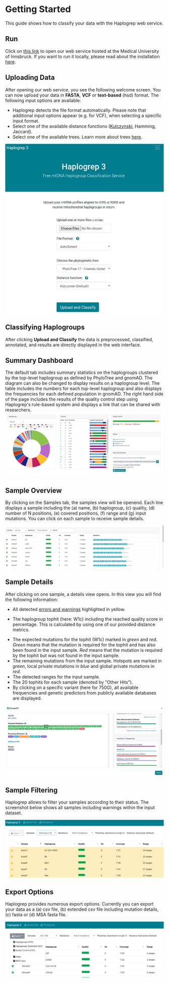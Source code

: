 # Getting Started

This guide shows how to classify your data with the Haplogrep web service.

## Run
Click on [this link](https://haplogrep.i-med.ac.at) to open our web service hosted at the Medical University of Innsbruck. If you want to run it locally, please read about the installation [here](../installation).

## Uploading Data
After opening our web service, you see the following welcome screen. You can now upload your data in **FASTA**, **VCF** or **text-based** (hsd) format. The following input options are available:

* Haplogrep detects the file format automatically. Please note that additional input options appear (e.g. for VCF), when selecting a specific input format.
* Select one of the available distance functions ([Kulczynski](../kulczynski), Hamming, Jaccard).
* Select one of the available trees. Learn more about trees [here](../trees).  

![](images/interface/welcome_screen.png)

## Classifying Haplogroups
After clicking **Upload and Classify** the data is preprocessed, classified, annotated, and results are directly displayed in the web interface.

## Summary Dashboard
The default tab includes summary statistics on the haplogroups clustered by the top-level haplogroup as defined by PhyloTree and gnomAD. The diagram can also be changed to display results on a haplogroup level. The table includes the numbers for each top-level haplogroup and also displays the frequencies for each defined population in gnomAD. The right hand side of the page includes the results of the quality control step using Haplogrep's rule-based system and displays a link that can be shared with researchers.  
![](images/interface/data_classified_dashboard.png)

## Sample Overview
By clicking on the Samples tab, the samples view will be openend. Each line displays a sample including the (a) name, (b) haplogroup, (c) quality, (d) number of N positions, (e) covered positions, (f) range and (g) input mutations. You can click on each sample to receive sample details.

![](images/interface/data_classified.png)

## Sample Details
After clicking on one sample, a details view opens. In this view you will find the following information:

* All detected [errors and warnings](../errors-warnings) highlighted in yellow.
+ The haplogroup tophit (here: W1c) including the reached quality score in percentage. This is calculated by using one of our provided distance metrics.  
* The expected mutations for the tophit (W1c) marked in *green* and *red*. *Green* means that the mutation is required for the tophit and has also been found in the input sample. *Red* means that the mutation is required by the tophit but was not found in the input sample.
* The remaining mutations from the input sample. Hotspots are marked in *green*, local private mutations in *blue* and global private mutations in *red*.
* The detected ranges for the input sample.
* The 20 tophits for each sample (denoted by "Other Hits").
* By clicking on a specific variant (here for 750G), all available frequencies and genetic predictors from publicly available databases are displayed.

![](images/interface/sample_details.png)

## Sample Filtering
Haplogrep allows to filter your samples according to their status. The screenshot below shows all samples including warnings within the input dataset.  

![](images/interface/data_filtered.png)

## Export Options
Haplogrep provides numerous export options. Currently you can export your data as a (a) csv file, (b) extended csv file including mutation details, (c) fasta or (d) MSA fasta file.

![](images/interface/export_options.png)
